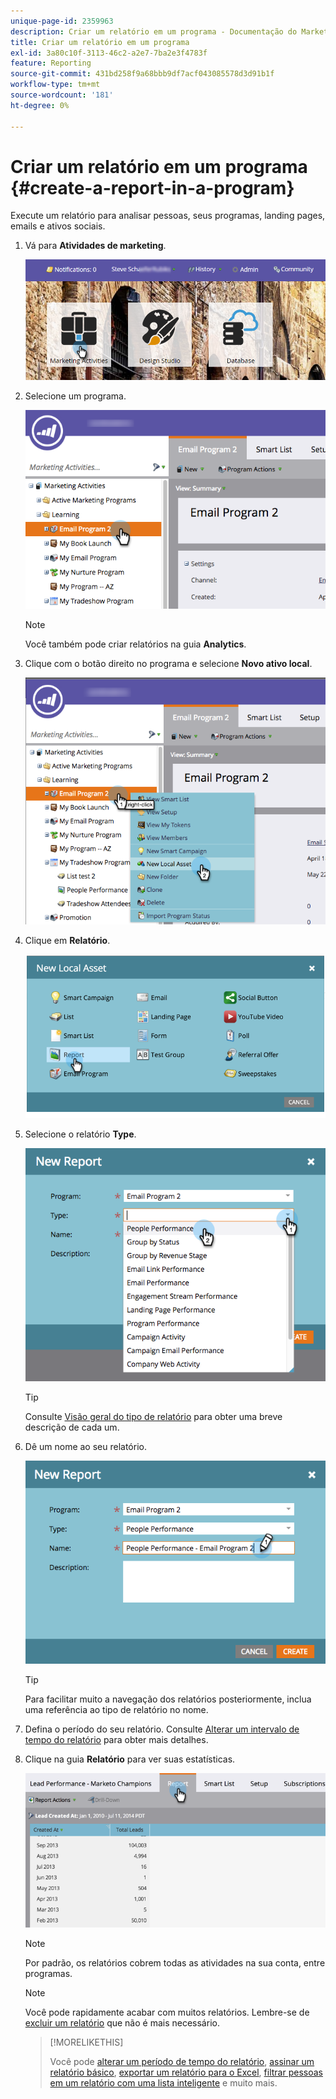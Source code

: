 ```yaml
---
unique-page-id: 2359963
description: Criar um relatório em um programa - Documentação do Marketo - Documentação do produto
title: Criar um relatório em um programa
exl-id: 3a80c10f-3113-46c2-a2e7-7ba2e3f4783f
feature: Reporting
source-git-commit: 431bd258f9a68bbb9df7acf043085578d3d91b1f
workflow-type: tm+mt
source-wordcount: '181'
ht-degree: 0%

---
```


# Criar um relatório em um programa {#create-a-report-in-a-program}

Execute um relatório para analisar pessoas, seus programas, landing pages, emails e ativos sociais.

1. Vá para **Atividades de marketing**.

   ![](assets/login-marketing-activities.png)

1. Selecione um programa.

   ![](assets/selectprogramreport.png)

   >[!NOTE]
   >
   >Você também pode criar relatórios na guia **Analytics**.

1. Clique com o botão direito no programa e selecione **Novo ativo local**.

   ![](assets/programrightclick-asset.png)

1. Clique em **Relatório**.

   ![](assets/image2014-9-15-18-3a36-3a46.png)

1. Selecione o relatório **Type**.

   ![](assets/choosereport.png)

   >[!TIP]
   >
   >Consulte [Visão geral do tipo de relatório](https://docs.marketo.com/display/DOCS/Report+Type+Overview) para obter uma breve descrição de cada um.

1. Dê um nome ao seu relatório.

   ![](assets/namereport.png)

   >[!TIP]
   >
   >Para facilitar muito a navegação dos relatórios posteriormente, inclua uma referência ao tipo de relatório no nome.

1. Defina o período do seu relatório. Consulte [Alterar um intervalo de tempo do relatório](/help/marketo/product-docs/reporting/basic-reporting/editing-reports/change-a-report-time-frame.md) para obter mais detalhes.

1. Clique na guia **Relatório** para ver suas estatísticas.

   ![](assets/image2014-9-15-18-3a38-3a5.png)

   >[!NOTE]
   >
   >Por padrão, os relatórios cobrem todas as atividades na sua conta, entre programas.

   >[!NOTE]
   >
   >Você pode rapidamente acabar com muitos relatórios. Lembre-se de [excluir um relatório](/help/marketo/product-docs/reporting/basic-reporting/report-activity/delete-a-report.md) que não é mais necessário.

   >[!MORELIKETHIS]
   >
   >Você pode [alterar um período de tempo do relatório](/help/marketo/product-docs/reporting/basic-reporting/editing-reports/change-a-report-time-frame.md), [assinar um relatório básico](/help/marketo/product-docs/reporting/basic-reporting/report-subscriptions/subscribe-to-a-basic-report.md), [exportar um relatório para o Excel](/help/marketo/product-docs/reporting/basic-reporting/report-activity/export-a-report-to-excel.md), [filtrar pessoas em um relatório com uma lista inteligente](/help/marketo/product-docs/reporting/basic-reporting/editing-reports/filter-people-in-a-report-with-a-smart-list.md) e muito mais.
